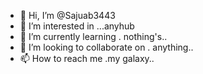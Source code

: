 - 👋 Hi, I’m @Sajuab3443
- 👀 I’m interested in ...anyhub 
- 🌱 I’m currently learning . nothing's..
- 💞️ I’m looking to collaborate on . anything..
- 📫 How to reach me .my galaxy..

<!---
Sajuab3443/Sajuab3443 is a ✨ special ✨ repository because its `README.md` (this file) appears on your GitHub profile.
You can click the Preview link to take a look at your changes.
--->

